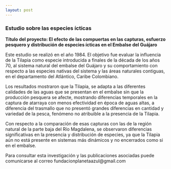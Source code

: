 ```yaml
---
layout: post
---
```


<div class="bradcam_area breadcam_bg overlay d-flex align-items-center justify-content-center">
        <div class="container">
            <div class="row">
                <div class="col-xl-12">
                    <div class="bradcam_text text-center">
                        <h3>Estudio sobre las especies ícticas</h3>
                    </div>
                </div>
            </div>
        </div>
</div>

<section class="blog_area single-post-area section-padding">
      <div class="container">
         <div class="row">
            <div class="col-lg-12 posts-list">
               <div class="single-post">
                  <div class="blog_details">
<p><strong>Título del proyecto: El efecto de las compuertas en las capturas, esfuerzo pesquero y distribución de especies ícticas en el Embalse del Guájaro
</strong></p>    
<p>Este estudio se realizó en el año 1984. El objetivo fue evaluar la influencia de la Tilapia como especie introducida a finales de la década de los años 70, al sistema natural del embalse del Guájaro y su comportamiento con respecto a las especies nativas del sistema y las áreas naturales contiguas, en el departamento del Atlántico, Caribe Colombiano.</p>
<p>Los  resultados mostraron que la Tilapia, se adapta a las diferentes calidades de las aguas que se presentan en el embalse sin que la producción pesquera se afecte, mostrando diferencias temporales en la captura de atarraya con menos efectividad en época de aguas altas, a diferencia del trasmallo que no presentó grandes diferencias en cantidad y variedad de la pesca, fenómeno no atribuible a la presencia de la Tilapia.</p>
<p>Con respecto a la comparación de esas capturas con las de la región natural de la parte baja del Río Magdalena, se observaron diferencias significativas en la presencia y distribución de especies, ya que la Tilapia aún no está presente en sistemas más dinámicos y no encerrados como si en el embalse.</p>
<p>Para consultar esta investigación y las publicaciones asociadas puede comunicarse al correo fundacionplanetaazul@gmail.com</p>
                  </div>
               </div>
            </div>
         </div>
      </div>

</section>